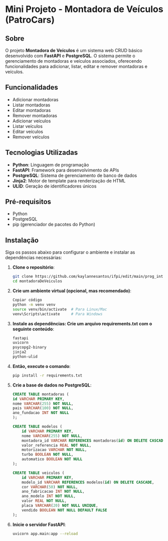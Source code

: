# Mini Projeto - Montadora de Veículos (PatroCars)

## Sobre

O projeto **Montadora de Veículos** é um sistema web CRUD básico desenvolvido com **FastAPI** e **PostgreSQL**. O sistema permite o gerenciamento de montadoras e veículos associados, oferecendo funcionalidades para adicionar, listar, editar e remover montadoras e veículos.

## Funcionalidades

- Adicionar montadoras
- Listar montadoras
- Editar montadoras
- Remover montadoras
- Adicionar veículos
- Listar veículos
- Editar veículos
- Remover veículos

## Tecnologias Utilizadas

- **Python**: Linguagem de programação
- **FastAPI**: Framework para desenvolvimento de APIs
- **PostgreSQL**: Sistema de gerenciamento de banco de dados
- **Jinja2**: Motor de template para renderização de HTML
- **ULID**: Geração de identificadores únicos

## Pré-requisitos

- Python
- PostgreSQL
- pip (gerenciador de pacotes do Python)

## Instalação

Siga os passos abaixo para configurar o ambiente e instalar as dependências necessárias:

1. **Clone o repositório**:
   ```bash
   git clone https://github.com/kaylannesantos/ifpi/edit/main/prog_internetII-2024.2/patroCars
   cd montadoraDeVeiculos

2. **Crie um ambiente virtual (opcional, mas recomendado)**:
    ```bash
    Copiar código
    python -m venv venv
    source venv/bin/activate  # Para Linux/Mac
    venv\Scripts\activate     # Para Windows

3. **Instale as dependências: Crie um arquivo requirements.txt com o seguinte conteúdo**:
    ```bash
    fastapi
    uvicorn
    psycopg2-binary
    jinja2
    python-ulid
    
4. **Então, execute o comando**:
    ```bash
    pip install -r requirements.txt

5. **Crie a base de dados no PostgreSQL**:
    ```sql
    CREATE TABLE montadoras (
    id VARCHAR PRIMARY KEY,
    nome VARCHAR(255) NOT NULL,
    pais VARCHAR(100) NOT NULL,
    ano_fundacao INT NOT NULL
    );

    CREATE TABLE modelos (
        id VARCHAR PRIMARY KEY,
        nome VARCHAR(255) NOT NULL,
        montadora_id VARCHAR REFERENCES montadoras(id) ON DELETE CASCADE,
        valor_referencia REAL NOT NULL,
        motorizacao VARCHAR NOT NULL,
        turbo BOOLEAN NOT NULL,
        automatico BOOLEAN NOT NULL
    );

    CREATE TABLE veiculos (
        id VARCHAR PRIMARY KEY,
        modelo_id VARCHAR REFERENCES modelos(id) ON DELETE CASCADE,
        cor VARCHAR(50) NOT NULL,
        ano_fabricacao INT NOT NULL,
        ano_modelo INT NOT NULL,
        valor REAL NOT NULL,
        placa VARCHAR(20) NOT NULL UNIQUE,
        vendido BOOLEAN NOT NULL DEFAULT FALSE
    );
    ```

6. **Inicie o servidor FastAPI**:
    ```bash
    uvicorn app.main:app --reload


